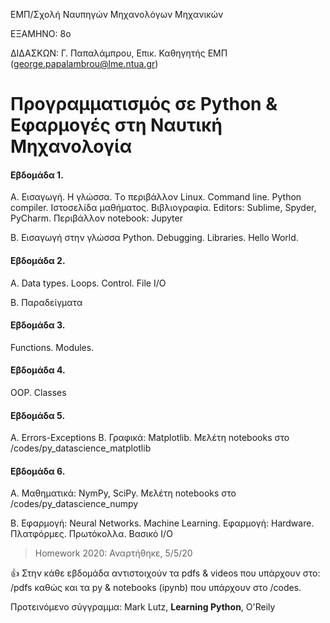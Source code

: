 ΕΜΠ/Σχολή Ναυπηγών Μηχανολόγων Μηχανικών

ΕΞΑΜΗΝΟ: 8ο

ΔΙΔΑΣΚΩΝ: Γ. Παπαλάμπρου, Επικ. Καθηγητής ΕΜΠ (george.papalambrou@lme.ntua.gr)

# Προγραμματισμός σε Python & Εφαρμογές στη Ναυτική Μηχανολογία 


#### Εβδομάδα 1. 

A. Εισαγωγή. Η γλώσσα. Τo περιβάλλον Linux. Command line. Python compiler. Ιστοσελίδα μαθήματος. Βιβλιογραφία. Editors: Sublime, Spyder, PyCharm. Περιβάλλον notebook: Jupyter 

B. Εισαγωγή στην γλώσσα Python. Debugging. Libraries. Hello World.

#### Εβδομάδα 2. 
Α. Data types. Loops. Control. File I/O

Β. Παραδείγματα

#### Εβδομάδα 3. 
Functions. Modules. 

#### Εβδομάδα 4. 
OOP. Classes

#### Εβδομάδα 5. 
A. Errors-Exceptions
B. Γραφικά: Matplotlib. Μελέτη notebooks στο /codes/py_datascience_matplotlib

#### Εβδομάδα 6. 
Α. Μαθηματικά: NymPy, SciPy. Μελέτη notebooks στο /codes/py_datascience_numpy

Β. Εφαρμογή: Neural Networks. Machine Learning. Εφαρμογή: Hardware.  Πλατφόρμες. Πρωτόκολλα. Βασικό Ι/Ο


> Homework 2020: Αναρτήθηκε, 5/5/20

:+1: Στην κάθε εβδομάδα αντιστοιχούν τα pdfs & videos που υπάρχουν στο: /pdfs καθώς και τα py & notebooks (ipynb) που υπάρχουν στο /codes.

Προτεινόμενο σύγγραμμα: Mark Lutz, **Learning Python**, O'Reily
